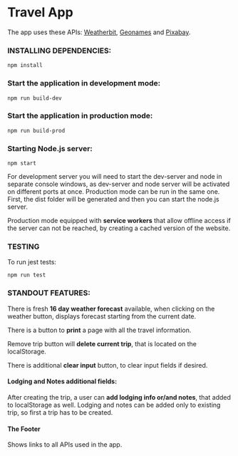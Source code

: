 # Travel App

The app uses these APIs: <a href="https://www.weatherbit.io/account/create">Weatherbit</a>, <a href="http://www.geonames.org/export/web-services.html">Geonames</a> and <a href="https://pixabay.com/api/docs/">Pixabay</a>.


###  INSTALLING DEPENDENCIES:

    npm install

### Start the application in development mode:

    npm run build-dev

### Start the application in production mode:

    npm run build-prod

### Starting Node.js server:

    npm start

For development server you will need to start the dev-server and node in separate
console windows, as dev-server and node server will be activated on different ports at once.
Production mode can be run in the same one. First, the dist folder will be generated and then you can start the node.js server.

Production mode equipped with **service workers** that allow offline access if the server can not be reached, by creating a cached version of the website.


### TESTING
To run jest tests:

    npm run test

### STANDOUT FEATURES:

There is fresh **16 day weather forecast** available, when clicking on the weather button, displays forecast starting from the current date.

There is a button to **print** a page with all the travel information.

Remove trip button will **delete current trip**, that is located on the localStorage.

There is additional **clear input** button, to clear input fields if desired.


#### Lodging and Notes additional fields:

After creating the trip, a user can **add lodging info or/and notes**, that added to localStorage as well.
Lodging and notes can be added only to existing trip, so first a trip has to be created.

#### The Footer
Shows links to all APIs used in the app.
